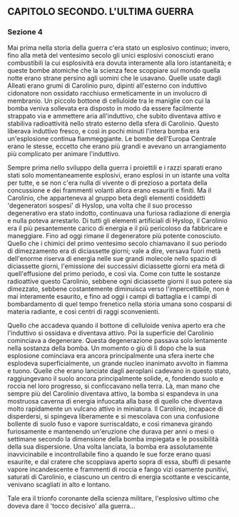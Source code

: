 ## CAPITOLO SECONDO. L'ULTIMA GUERRA

### Sezione 4

Mai prima nella storia della guerra c'era stato un esplosivo continuo; invero, fino alla metà del ventesimo secolo gli unici esplosivi conosciuti erano combustibili la cui esplosività era dovuta interamente alla loro istantaneità; e queste bombe atomiche che la scienza fece scoppiare sul mondo quella notte erano strane persino agli uomini che le usavano. Quelle usate dagli Alleati erano grumi di Carolinio puro, dipinti all'esterno con induttivo cidonatore non ossidato racchiuso ermeticamente in un involucro di membranio. Un piccolo bottone di celluloide tra le maniglie con cui la bomba veniva sollevata era disposto in modo da essere facilmente strappato via e ammettere aria all'induttivo, che subito diventava attivo e stabiliva radioattività nello strato esterno della sfera di Carolinio. Questo liberava induttivo fresco, e così in pochi minuti l'intera bomba era un'esplosione continua fiammeggiante. Le bombe dell'Europa Centrale erano le stesse, eccetto che erano più grandi e avevano un arrangiamento più complicato per animare l'induttivo.

Sempre prima nello sviluppo della guerra i proiettili e i razzi sparati erano stati solo momentaneamente esplosivi, erano esplosi in un istante una volta per tutte, e se non c'era nulla di vivente o di prezioso a portata della concussione e dei frammenti volanti allora erano esauriti e finiti. Ma il Carolinio, che apparteneva al gruppo beta degli elementi cosiddetti 'degeneratori sospesi' di Hyslop, una volta che il suo processo degenerativo era stato indotto, continuava una furiosa radiazione di energia e nulla poteva arrestarlo. Di tutti gli elementi artificiali di Hyslop, il Carolinio era il più pesantemente carico di energia e il più pericoloso da fabbricare e maneggiare. Fino ad oggi rimane il degeneratore più potente conosciuto. Quello che i chimici del primo ventesimo secolo chiamavano il suo periodo di dimezzamento era di diciassette giorni; vale a dire, versava fuori metà dell'enorme riserva di energia nelle sue grandi molecole nello spazio di diciassette giorni, l'emissione dei successivi diciassette giorni era metà di quell'effusione del primo periodo, e così via. Come con tutte le sostanze radioattive questo Carolinio, sebbene ogni diciassette giorni il suo potere sia dimezzato, sebbene costantemente diminuisca verso l'impercettibile, non è mai interamente esaurito, e fino ad oggi i campi di battaglia e i campi di bombardamento di quel tempo frenetico nella storia umana sono cosparsi di materia radiante, e così centri di raggi sconvenienti.

Quello che accadeva quando il bottone di celluloide veniva aperto era che l'induttivo si ossidava e diventava attivo. Poi la superficie del Carolinio cominciava a degenerare. Questa degenerazione passava solo lentamente nella sostanza della bomba. Un momento o giù di lì dopo che la sua esplosione cominciava era ancora principalmente una sfera inerte che esplodeva superficialmente, un grande nucleo inanimato avvolto in fiamma e tuono. Quelle che erano lanciate dagli aeroplani cadevano in questo stato, raggiungevano il suolo ancora principalmente solide, e, fondendo suolo e roccia nel loro progresso, si conficcavano nella terra. Là, man mano che sempre più del Carolinio diventava attivo, la bomba si espandeva in una mostruosa caverna di energia infuocata alla base di quello che diventava molto rapidamente un vulcano attivo in miniatura. Il Carolinio, incapace di disperdersi, si spingeva liberamente e si mescolava con una confusione bollente di suolo fuso e vapore surriscaldato, e così rimaneva girando furiosamente e mantenendo un'eruzione che durava per anni o mesi o settimane secondo la dimensione della bomba impiegata e le possibilità della sua dispersione. Una volta lanciata, la bomba era assolutamente inavvicinabile e incontrollabile fino a quando le sue forze erano quasi esaurite, e dal cratere che scoppiava aperto sopra di essa, sbuffi di pesante vapore incandescente e frammenti di roccia e fango vizi osamente punitivi, saturati di Carolinio, e ciascuno un centro di energia scottante e vescicante, venivano scagliati in alto e lontano.

Tale era il trionfo coronante della scienza militare, l'esplosivo ultimo che doveva dare il 'tocco decisivo' alla guerra...
